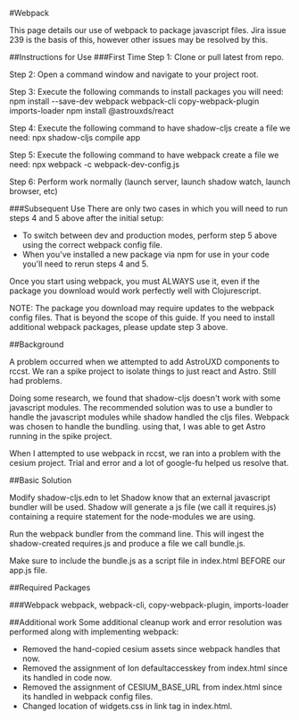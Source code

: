 #Webpack

This page details our use of webpack to package javascript files.
Jira issue 239 is the basis of this, however other issues may be
resolved by this.

##Instructions for Use
###First Time
Step 1: Clone or pull latest from repo.

Step 2: Open a command window and navigate to your project root.

Step 3: Execute the following commands to install packages you will need:
            npm install --save-dev webpack webpack-cli copy-webpack-plugin imports-loader
            npm install @astrouxds/react

Step 4: Execute the following command to have shadow-cljs create a file we need:
            npx shadow-cljs compile app

Step 5: Execute the following command to have webpack create a file we need:
            npx webpack -c webpack-dev-config.js

Step 6: Perform work normally (launch server, launch shadow watch, launch browser, etc)

###Subsequent Use
There are only two cases in which you will need to run steps 4 and 5 above after the initial setup:

- To switch between dev and production modes, perform step 5 above using the correct webpack config file.
- When you've installed a new package via npm for use in your code you'll need to rerun steps 4 and 5.

Once you start using webpack, you must ALWAYS use it, even if the package you download would work perfectly well with Clojurescript.

NOTE: The package you download may require updates to the webpack config files.
      That is beyond the scope of this guide.
      If you need to install additional webpack packages, please update step 3 above.

##Background

A problem occurred when we attempted to add AstroUXD components to rccst.
We ran a spike project to isolate things to just react and Astro.
Still had problems.

Doing some research, we found that shadow-cljs doesn't work with some 
javascript modules. The recommended solution was to use a bundler to 
handle the javascript modules while shadow handled the cljs files.  Webpack
was chosen to handle the bundling.  using that, I was able to get Astro
running in the spike project.

When I attempted to use webpack in rccst, we ran into a problem with the
cesium project. Trial and error and a lot of google-fu helped us resolve that.

##Basic Solution

Modify shadow-cljs.edn to let Shadow know that an external javascript bundler will be used.
Shadow will generate a js file (we call it requires.js) containing a require statement for the 
node-modules we are using.

Run the webpack bundler from the command line.  This will ingest the shadow-created requires.js and
produce a file we call bundle.js.

Make sure to include the bundle.js as a script file in index.html BEFORE our app.js file.

##Required Packages

###Webpack
webpack, webpack-cli, copy-webpack-plugin, imports-loader

##Additional work
Some additional cleanup work and error resolution was performed along with implementing webpack:

- Removed the hand-copied cesium assets since webpack handles that now.
- Removed the assignment of Ion defaultaccesskey from index.html since its handled in code now.
- Removed the assignment of CESIUM_BASE_URL from index.html since its handled in webpack config files.
- Changed location of widgets.css in link tag in index.html.


